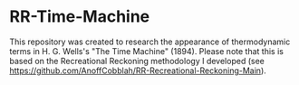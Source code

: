# RR-Time-Machine
This repository was created to research the appearance of thermodynamic terms in H. G. Wells's "The Time Machine" (1894). Please note that this is based on the Recreational Reckoning methodology I developed (see https://github.com/AnoffCobblah/RR-Recreational-Reckoning-Main).

